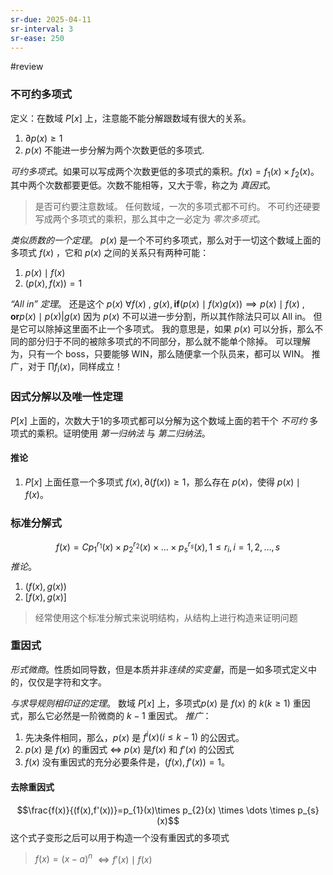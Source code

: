 ```yaml
---
sr-due: 2025-04-11
sr-interval: 3
sr-ease: 250
---
```


#review 
### 不可约多项式

定义：在数域 $P[x]$ 上，注意能不能分解跟数域有很大的关系。
1. $\partial p(x)\geq 1$
2. $p(x)$  不能进一步分解为两个次数更低的多项式.

*可约多项式*。如果可以写成两个次数更低的多项式的乘积。$f(x)=f_{1}(x)\times f_{2}(x)$。其中两个次数都要更低。次数不能相等，又大于零，称之为 *真因式*。

>是否可约要注意数域。
>任何数域，一次的多项式都不可约。
>不可约还硬要写成两个多项式的乘积，那么其中之一必定为 *零次多项式*。

*类似质数的一个定理*。
$p(x)$ 是一个不可约多项式，那么对于一切这个数域上面的多项式 $f(x)$ ，它和 $p(x)$ 之间的关系只有两种可能：
1. $p(x) \mid f(x)$
2. $(p(x),f(x))=1$

*“All in” 定理*。
还是这个 $p(x)$ $\forall f(x) \text{ , }g(x),\mathbf{if }(p(x) \mid f(x)g(x))\implies p(x) \mid f(x) \text{ , }\mathbf{or} p(x) \mid p(x)|g(x)$
因为 $p(x)$ 不可以进一步分割，所以其作除法只可以 All in。
但是它可以除掉这里面不止一个多项式。
我的意思是，如果 $p(x)$ 可以分拆，那么不同的部分归于不同的被除多项式的不同部分，那么就不能单个除掉。
可以理解为，只有一个 boss，只要能够 WIN，那么随便拿一个队员来，都可以 WIN。
推广，对于 $\prod f_{i}(x)$，同样成立！

### 因式分解以及唯一性定理

$P[x]$ 上面的，次数大于1的多项式都可以分解为这个数域上面的若干个 *不可约* 多项式的乘积。证明使用 *第一归纳法* 与 *第二归纳法*。

#### 推论
1. $P[x]$ 上面任意一个多项式 $f(x),\partial(f(x))\geq 1$，那么存在 $p(x)$，使得 $p(x) \mid f(x)$。

### 标准分解式
$$
f(x)=Cp_{1}^{r_{1}}(x)\times p_{2}^{r_{2}}(x)\times \dots \times p_{s}^{r_{s}}(x), 1\leq r_{i},i=1,2,\dots,s
$$
*推论*。
1. $(f(x),g(x))$
2. $[f(x),g(x)]$

>经常使用这个标准分解式来说明结构，从结构上进行构造来证明问题

### 重因式

*形式微商*。性质如同导数，但是本质并非*连续的实变量*，而是一如多项式定义中的，仅仅是字符和文字。

*与求导规则相印证的定理*。
数域 $P[x]$ 上，多项式$p(x)$ 是 $f(x)$ 的 $k(k\geq 1)$ 重因式，那么它必然是一阶微商的 $k-1$ 重因式。
*推广*：
1. 先决条件相同，那么，$p(x)$ 是 $f^{i}(x)(i\leq k-1)$ 的公因式。
2. $p(x)$ 是 $f(x)$ 的重因式 $\Leftrightarrow$ $p(x)$ 是$f(x)$ 和 $f'(x)$ 的公因式
3. $f(x)$ 没有重因式的充分必要条件是，$(f(x),f'(x))=1$。

#### 去除重因式
$$\frac{f(x)}{(f(x),f'(x))}=p_{1}(x)\times p_{2}(x) \times \dots \times p_{s}(x)$$
这个式子变形之后可以用于构造一个没有重因式的多项式

>$f(x)=(x-a)^n$ $\Leftrightarrow f'(x) \mid f(x)$

